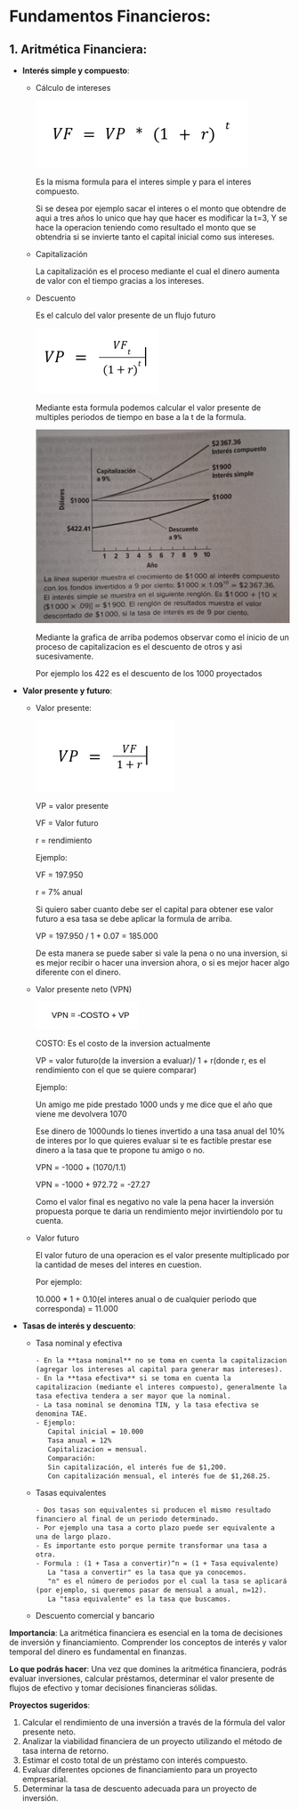 # Fundamentos Financieros:

## 1. **Aritmética Financiera**:
   - **Interés simple y compuesto**:
     - Cálculo de intereses
       
       ![interes simple](https://github.com/maadpeal/quants/blob/main/imagenes/intereses.png)
       
       Es la misma formula para el interes simple y para el interes compuesto.

       Si se desea por ejemplo sacar el interes o el monto que obtendre de aqui a tres años lo unico que hay que hacer es modificar la t=3, Y se hace la operacion teniendo como resultado el monto que se obtendria si se invierte tanto el capital inicial como sus intereses.
       
     - Capitalización

       La capitalización es el proceso mediante el cual el dinero aumenta de valor con el tiempo gracias a los intereses.
       
     - Descuento
    
       Es el calculo del valor presente de un flujo futuro

       ![descuento](https://github.com/maadpeal/quants/blob/main/imagenes/descuento.png)

       Mediante esta formula podemos calcular el valor presente de multiples periodos de tiempo en base a la t de la formula.

       ![gradica descuento](https://github.com/maadpeal/quants/blob/main/imagenes/descuento_grafica.jpeg)

       Mediante la grafica de arriba podemos observar como el inicio de un proceso de capitalizacion es el descuento de otros y asi sucesivamente.

       Por ejemplo los 422 es el descuento de los 1000 proyectados

       
   - **Valor presente y futuro**:
     - Valor presente:
       
       ![formula de valor presente](https://github.com/maadpeal/quants/blob/main/imagenes/valor_presente.png)
       
       VP = valor presente
       
       VF = Valor futuro
       
       r = rendimiento
       
       Ejemplo:
       
       VF = 197.950
       
       r = 7% anual
       
       Si quiero saber cuanto debe ser el capital para obtener ese valor futuro a esa tasa se debe aplicar la formula de arriba.
       
       VP = 197.950 / 1 + 0.07 = 185.000
       
       De esta manera se puede saber si vale la pena o no una inversion, si es mejor recibir o hacer una inversion ahora, o si es mejor hacer algo diferente con el dinero.
       
     - Valor presente neto (VPN)

       ![Valor presente neto](https://github.com/maadpeal/quants/blob/main/imagenes/VPN.png)

       COSTO: Es el costo de la inversion actualmente

       VP = valor futuro(de la inversion a evaluar)/ 1 + r(donde r, es el rendimiento con el que se quiere comparar)

       Ejemplo:

       Un amigo me pide prestado 1000 unds y me dice que el año que viene me devolvera 1070

       Ese dinero de 1000unds lo tienes invertido a una tasa anual del 10% de interes por lo que quieres evaluar si te es factible prestar ese dinero a la tasa que te propone tu amigo o no.

       VPN = -1000 + (1070/1.1)
       
       VPN = -1000 + 972.72 = -27.27

       Como el valor final es negativo no vale la pena hacer la inversión propuesta porque te daria un rendimiento mejor invirtiendolo por tu cuenta.

       
     - Valor futuro
    
       El valor futuro de una operacion es el valor presente multiplicado por la cantidad de meses del interes en cuestion.

       Por ejemplo:

       10.000 * 1 + 0.10(el interes anual o de cualquier periodo que corresponda) = 11.000
       
   - **Tasas de interés y descuento**:
     - Tasa nominal y efectiva

           - En la **tasa nominal** no se toma en cuenta la capitalizacion (agregar los intereses al capital para generar mas intereses).
           - En la **tasa efectiva** si se toma en cuenta la capitalizacion (mediante el interes compuesto), generalmente la tasa efectiva tendera a ser mayor que la nominal.
           - La tasa nominal se denomina TIN, y la tasa efectiva se denomina TAE.
           - Ejemplo:
              Capital inicial = 10.000
              Tasa anual = 12%
              Capitalizacion = mensual.
              Comparación:
              Sin capitalización, el interés fue de $1,200.
              Con capitalización mensual, el interés fue de $1,268.25.
       
     - Tasas equivalentes

           - Dos tasas son equivalentes si producen el mismo resultado financiero al final de un periodo determinado.
           - Por ejemplo una tasa a corto plazo puede ser equivalente a una de largo plazo.
           - Es importante esto porque permite transformar una tasa a otra.
           - Formula : (1 + Tasa a convertir)^n = (1 + Tasa equivalente)
              La "tasa a convertir" es la tasa que ya conocemos.
              "n" es el número de periodos por el cual la tasa se aplicará (por ejemplo, si queremos pasar de mensual a anual, n=12).
              La "tasa equivalente" es la tasa que buscamos.

     - Descuento comercial y bancario

   **Importancia**: La aritmética financiera es esencial en la toma de decisiones de inversión y financiamiento. Comprender los conceptos de interés y valor temporal del dinero es fundamental en finanzas.

   **Lo que podrás hacer**: Una vez que domines la aritmética financiera, podrás evaluar inversiones, calcular préstamos, determinar el valor presente de flujos de efectivo y tomar decisiones financieras sólidas.

   **Proyectos sugeridos**:
   1. Calcular el rendimiento de una inversión a través de la fórmula del valor presente neto.
   2. Analizar la viabilidad financiera de un proyecto utilizando el método de tasa interna de retorno.
   3. Estimar el costo total de un préstamo con interés compuesto.
   4. Evaluar diferentes opciones de financiamiento para un proyecto empresarial.
   5. Determinar la tasa de descuento adecuada para un proyecto de inversión.



